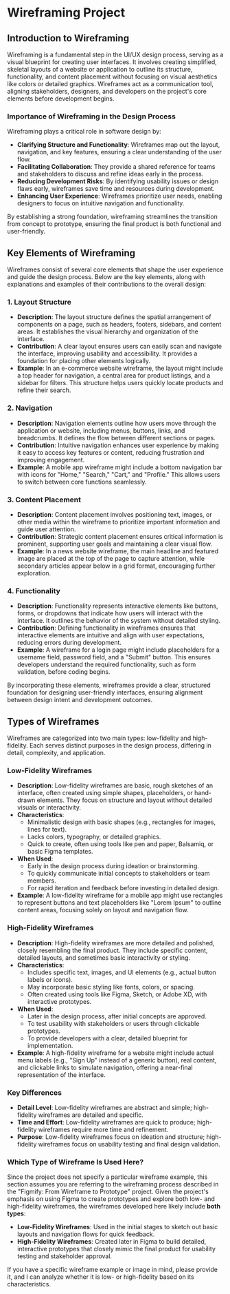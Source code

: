 # Wireframing Project

## Introduction to Wireframing

Wireframing is a fundamental step in the UI/UX design process, serving as a visual blueprint for creating user interfaces. It involves creating simplified, skeletal layouts of a website or application to outline its structure, functionality, and content placement without focusing on visual aesthetics like colors or detailed graphics. Wireframes act as a communication tool, aligning stakeholders, designers, and developers on the project's core elements before development begins.

### Importance of Wireframing in the Design Process

Wireframing plays a critical role in software design by:

- **Clarifying Structure and Functionality**: Wireframes map out the layout, navigation, and key features, ensuring a clear understanding of the user flow.
- **Facilitating Collaboration**: They provide a shared reference for teams and stakeholders to discuss and refine ideas early in the process.
- **Reducing Development Risks**: By identifying usability issues or design flaws early, wireframes save time and resources during development.
- **Enhancing User Experience**: Wireframes prioritize user needs, enabling designers to focus on intuitive navigation and functionality.

By establishing a strong foundation, wireframing streamlines the transition from concept to prototype, ensuring the final product is both functional and user-friendly.

## Key Elements of Wireframing

Wireframes consist of several core elements that shape the user experience and guide the design process. Below are the key elements, along with explanations and examples of their contributions to the overall design:

### 1. Layout Structure
- **Description**: The layout structure defines the spatial arrangement of components on a page, such as headers, footers, sidebars, and content areas. It establishes the visual hierarchy and organization of the interface.
- **Contribution**: A clear layout ensures users can easily scan and navigate the interface, improving usability and accessibility. It provides a foundation for placing other elements logically.
- **Example**: In an e-commerce website wireframe, the layout might include a top header for navigation, a central area for product listings, and a sidebar for filters. This structure helps users quickly locate products and refine their search.

### 2. Navigation
- **Description**: Navigation elements outline how users move through the application or website, including menus, buttons, links, and breadcrumbs. It defines the flow between different sections or pages.
- **Contribution**: Intuitive navigation enhances user experience by making it easy to access key features or content, reducing frustration and improving engagement.
- **Example**: A mobile app wireframe might include a bottom navigation bar with icons for "Home," "Search," "Cart," and "Profile." This allows users to switch between core functions seamlessly.

### 3. Content Placement
- **Description**: Content placement involves positioning text, images, or other media within the wireframe to prioritize important information and guide user attention.
- **Contribution**: Strategic content placement ensures critical information is prominent, supporting user goals and maintaining a clear visual flow.
- **Example**: In a news website wireframe, the main headline and featured image are placed at the top of the page to capture attention, while secondary articles appear below in a grid format, encouraging further exploration.

### 4. Functionality
- **Description**: Functionality represents interactive elements like buttons, forms, or dropdowns that indicate how users will interact with the interface. It outlines the behavior of the system without detailed styling.
- **Contribution**: Defining functionality in wireframes ensures that interactive elements are intuitive and align with user expectations, reducing errors during development.
- **Example**: A wireframe for a login page might include placeholders for a username field, password field, and a "Submit" button. This ensures developers understand the required functionality, such as form validation, before coding begins.

By incorporating these elements, wireframes provide a clear, structured foundation for designing user-friendly interfaces, ensuring alignment between design intent and development outcomes.

## Types of Wireframes

Wireframes are categorized into two main types: low-fidelity and high-fidelity. Each serves distinct purposes in the design process, differing in detail, complexity, and application.

### Low-Fidelity Wireframes
- **Description**: Low-fidelity wireframes are basic, rough sketches of an interface, often created using simple shapes, placeholders, or hand-drawn elements. They focus on structure and layout without detailed visuals or interactivity.
- **Characteristics**:
  - Minimalistic design with basic shapes (e.g., rectangles for images, lines for text).
  - Lacks colors, typography, or detailed graphics.
  - Quick to create, often using tools like pen and paper, Balsamiq, or basic Figma templates.
- **When Used**: 
  - Early in the design process during ideation or brainstorming.
  - To quickly communicate initial concepts to stakeholders or team members.
  - For rapid iteration and feedback before investing in detailed design.
- **Example**: A low-fidelity wireframe for a mobile app might use rectangles to represent buttons and text placeholders like "Lorem Ipsum" to outline content areas, focusing solely on layout and navigation flow.

### High-Fidelity Wireframes
- **Description**: High-fidelity wireframes are more detailed and polished, closely resembling the final product. They include specific content, detailed layouts, and sometimes basic interactivity or styling.
- **Characteristics**:
  - Includes specific text, images, and UI elements (e.g., actual button labels or icons).
  - May incorporate basic styling like fonts, colors, or spacing.
  - Often created using tools like Figma, Sketch, or Adobe XD, with interactive prototypes.
- **When Used**:
  - Later in the design process, after initial concepts are approved.
  - To test usability with stakeholders or users through clickable prototypes.
  - To provide developers with a clear, detailed blueprint for implementation.
- **Example**: A high-fidelity wireframe for a website might include actual menu labels (e.g., "Sign Up" instead of a generic button), real content, and clickable links to simulate navigation, offering a near-final representation of the interface.

### Key Differences
- **Detail Level**: Low-fidelity wireframes are abstract and simple; high-fidelity wireframes are detailed and specific.
- **Time and Effort**: Low-fidelity wireframes are quick to produce; high-fidelity wireframes require more time and refinement.
- **Purpose**: Low-fidelity wireframes focus on ideation and structure; high-fidelity wireframes focus on usability testing and final design validation.

### Which Type of Wireframe Is Used Here?
Since the project does not specify a particular wireframe example, this section assumes you are referring to the wireframing process described in the "Figmify: From Wireframe to Prototype" project. Given the project's emphasis on using Figma to create prototypes and explore both low- and high-fidelity wireframes, the wireframes developed here likely include **both types**:
- **Low-Fidelity Wireframes**: Used in the initial stages to sketch out basic layouts and navigation flows for quick feedback.
- **High-Fidelity Wireframes**: Created later in Figma to build detailed, interactive prototypes that closely mimic the final product for usability testing and stakeholder approval.

If you have a specific wireframe example or image in mind, please provide it, and I can analyze whether it is low- or high-fidelity based on its characteristics.
